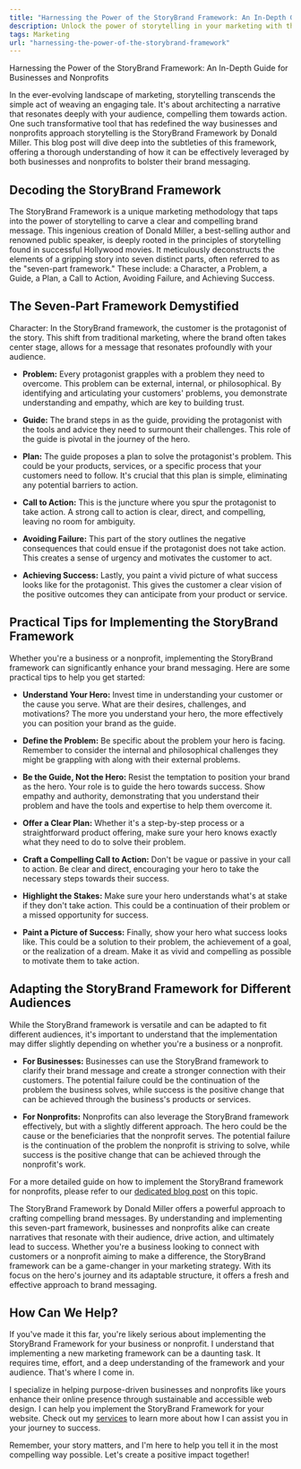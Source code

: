 ```yaml
---
title: "Harnessing the Power of the StoryBrand Framework: An In-Depth Guide for Businesses and Nonprofits"
description: Unlock the power of storytelling in your marketing with this in-depth guide on the StoryBrand Framework by Donald Miller. Learn how this unique methodology can transform your brand messaging, drive action, and lead to success. Learn practical tips and insights on how to effectively implement the StoryBrand Framework.
tags: Marketing
url: "harnessing-the-power-of-the-storybrand-framework"
---
```


Harnessing the Power of the StoryBrand Framework: An In-Depth Guide for Businesses and Nonprofits

In the ever-evolving landscape of marketing, storytelling transcends the simple act of weaving an engaging tale. It's about architecting a narrative that resonates deeply with your audience, compelling them towards action. One such transformative tool that has redefined the way businesses and nonprofits approach storytelling is the StoryBrand Framework by Donald Miller. This blog post will dive deep into the subtleties of this framework, offering a thorough understanding of how it can be effectively leveraged by both businesses and nonprofits to bolster their brand messaging.

## Decoding the StoryBrand Framework

The StoryBrand Framework is a unique marketing methodology that taps into the power of storytelling to carve a clear and compelling brand message. This ingenious creation of Donald Miller, a best-selling author and renowned public speaker, is deeply rooted in the principles of storytelling found in successful Hollywood movies. It meticulously deconstructs the elements of a gripping story into seven distinct parts, often referred to as the "seven-part framework." These include: a Character, a Problem, a Guide, a Plan, a Call to Action, Avoiding Failure, and Achieving Success.

## The Seven-Part Framework Demystified

Character: In the StoryBrand framework, the customer is the protagonist of the story. This shift from traditional marketing, where the brand often takes center stage, allows for a message that resonates profoundly with your audience.

- **Problem:** Every protagonist grapples with a problem they need to overcome. This problem can be external, internal, or philosophical. By identifying and articulating your customers' problems, you demonstrate understanding and empathy, which are key to building trust.

- **Guide:** The brand steps in as the guide, providing the protagonist with the tools and advice they need to surmount their challenges. This role of the guide is pivotal in the journey of the hero.

- **Plan:** The guide proposes a plan to solve the protagonist's problem. This could be your products, services, or a specific process that your customers need to follow. It's crucial that this plan is simple, eliminating any potential barriers to action.

- **Call to Action:** This is the juncture where you spur the protagonist to take action. A strong call to action is clear, direct, and compelling, leaving no room for ambiguity.

- **Avoiding Failure:** This part of the story outlines the negative consequences that could ensue if the protagonist does not take action. This creates a sense of urgency and motivates the customer to act.

- **Achieving Success:** Lastly, you paint a vivid picture of what success looks like for the protagonist. This gives the customer a clear vision of the positive outcomes they can anticipate from your product or service.

## Practical Tips for Implementing the StoryBrand Framework

Whether you're a business or a nonprofit, implementing the StoryBrand framework can significantly enhance your brand messaging. Here are some practical tips to help you get started:

- **Understand Your Hero:** Invest time in understanding your customer or the cause you serve. What are their desires, challenges, and motivations? The more you understand your hero, the more effectively you can position your brand as the guide.

- **Define the Problem:** Be specific about the problem your hero is facing. Remember to consider the internal and philosophical challenges they might be grappling with along with their external problems.

- **Be the Guide, Not the Hero:** Resist the temptation to position your brand as the hero. Your role is to guide the hero towards success. Show empathy and authority, demonstrating that you understand their problem and have the tools and expertise to help them overcome it.

- **Offer a Clear Plan:** Whether it's a step-by-step process or a straightforward product offering, make sure your hero knows exactly what they need to do to solve their problem.

- **Craft a Compelling Call to Action:** Don't be vague or passive in your call to action. Be clear and direct, encouraging your hero to take the necessary steps towards their success.

- **Highlight the Stakes:** Make sure your hero understands what's at stake if they don't take action. This could be a continuation of their problem or a missed opportunity for success.

- **Paint a Picture of Success:** Finally, show your hero what success looks like. This could be a solution to their problem, the achievement of a goal, or the realization of a dream. Make it as vivid and compelling as possible to motivate them to take action.

## Adapting the StoryBrand Framework for Different Audiences

While the StoryBrand framework is versatile and can be adapted to fit different audiences, it's important to understand that the implementation may differ slightly depending on whether you're a business or a nonprofit.

- **For Businesses:** Businesses can use the StoryBrand framework to clarify their brand message and create a stronger connection with their customers. The potential failure could be the continuation of the problem the business solves, while success is the positive change that can be achieved through the business's products or services.

- **For Nonprofits:** Nonprofits can also leverage the StoryBrand framework effectively, but with a slightly different approach. The hero could be the cause or the beneficiaries that the nonprofit serves. The potential failure is the continuation of the problem the nonprofit is striving to solve, while success is the positive change that can be achieved through the nonprofit's work.

For a more detailed guide on how to implement the StoryBrand framework for nonprofits, please refer to our [dedicated blog post](https://dustinheisey.com/posts/adapting-the-storybrand-frameworks-for-nonprofits) on this topic.

The StoryBrand Framework by Donald Miller offers a powerful approach to crafting compelling brand messages. By understanding and implementing this seven-part framework, businesses and nonprofits alike can create narratives that resonate with their audience, drive action, and ultimately lead to success. Whether you're a business looking to connect with customers or a nonprofit aiming to make a difference, the StoryBrand framework can be a game-changer in your marketing strategy. With its focus on the hero's journey and its adaptable structure, it offers a fresh and effective approach to brand messaging.

## How Can We Help?

If you've made it this far, you're likely serious about implementing the StoryBrand Framework for your business or nonprofit. I understand that implementing a new marketing framework can be a daunting task. It requires time, effort, and a deep understanding of the framework and your audience. That's where I come in.

I specialize in helping purpose-driven businesses and nonprofits like yours enhance their online presence through sustainable and accessible web design. I can help you implement the StoryBrand Framework for your website. Check out my [services](https://dustinheisey.com/services) to learn more about how I can assist you in your journey to success.

Remember, your story matters, and I'm here to help you tell it in the most compelling way possible. Let's create a positive impact together!
